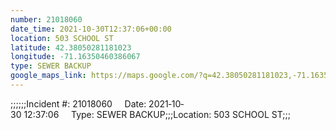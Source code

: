 ```yaml
---
number: 21018060
date_time: 2021-10-30T12:37:06+00:00
location: 503 SCHOOL ST
latitude: 42.38050281181023
longitude: -71.16350460386067
type: SEWER BACKUP
google_maps_link: https://maps.google.com/?q=42.38050281181023,-71.16350460386067
---
```


;;;;;;Incident #: 21018060     Date: 2021‐10‐30 12:37:06     Type: SEWER BACKUP;;;Location: 503 SCHOOL ST;;;
